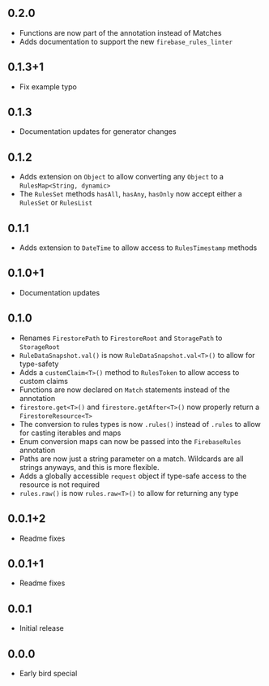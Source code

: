 ## 0.2.0
- Functions are now part of the annotation instead of Matches
- Adds documentation to support the new `firebase_rules_linter`

## 0.1.3+1
- Fix example typo

## 0.1.3
- Documentation updates for generator changes

## 0.1.2
- Adds extension on `Object` to allow converting any `Object` to a `RulesMap<String, dynamic>`
- The `RulesSet` methods `hasAll`, `hasAny`, `hasOnly` now accept either a `RulesSet` or `RulesList`

## 0.1.1
- Adds extension to `DateTime` to allow access to `RulesTimestamp` methods

## 0.1.0+1
- Documentation updates

## 0.1.0
- Renames `FirestorePath` to `FirestoreRoot` and `StoragePath` to `StorageRoot`
- `RuleDataSnapshot.val()` is now `RuleDataSnapshot.val<T>()` to allow for type-safety
- Adds a `customClaim<T>()` method to `RulesToken` to allow access to custom claims
- Functions are now declared on `Match` statements instead of the annotation
- `firestore.get<T>()` and `firestore.getAfter<T>()` now properly return a `FirestoreResource<T>`
- The conversion to rules types is now `.rules()` instead of `.rules` to allow for casting iterables and maps
- Enum conversion maps can now be passed into the `FirebaseRules` annotation
- Paths are now just a string parameter on a match. Wildcards are all strings anyways, and this is more flexible.
- Adds a globally accessible `request` object if type-safe access to the resource is not required
- `rules.raw()` is now `rules.raw<T>()` to allow for returning any type

## 0.0.1+2
- Readme fixes

## 0.0.1+1
- Readme fixes

## 0.0.1
- Initial release

## 0.0.0
- Early bird special

